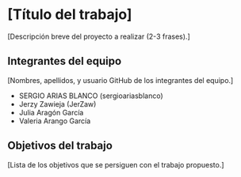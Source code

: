 # [Título del trabajo]

[Descripción breve del proyecto a realizar (2-3 frases).]

## Integrantes del equipo

[Nombres, apellidos, y usuario GitHub de los integrantes del equipo.]
- SERGIO ARIAS BLANCO (sergioariasblanco)
- Jerzy Zawieja (JerZaw)
- Julia Aragón García
- Valeria Arango García

## Objetivos del trabajo

[Lista de los objetivos que se persiguen con el trabajo propuesto.]
